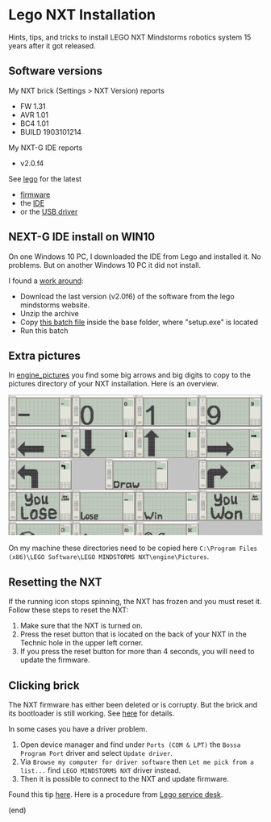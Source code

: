 # Lego NXT Installation

Hints, tips, and tricks to install LEGO NXT Mindstorms robotics system 15 years after it got released.


## Software versions

My NXT brick (Settings > NXT Version) reports
- FW 1.31
- AVR 1.01
- BC4 1.01
- BUILD 1903101214

My NXT-G IDE reports
- v2.0.f4

See [lego](https://www.lego.com/en-us/themes/mindstorms/downloads) for the latest 
- [firmware](https://www.lego.com/cdn/cs/set/assets/blt3502cca1438605b8/Firmware131_Download1.zip)
- the [IDE](https://www.lego.com/assets/franchisesites/mindstorms/mac-window-installers/nxt-g-installer-v2.0f6-windows.zip#nourlrewrite)
- or the [USB driver](https://www.lego.com/cdn/cs/set/assets/bltea140e66e32fadf0/NXT_Fantom_Drivers_v120.zip)


## NEXT-G IDE install on WIN10
On one Windows 10 PC, I downloaded the IDE from Lego and installed it. No problems.
But on another Windows 10 PC it did not install.

I found a [work around](https://www.reddit.com/r/mindstorms/comments/fn2vdh/fix_nxtg_software_on_x64_windows_10/):
- Download the last version (v2.0f6) of the software from the lego mindstorms website.
- Unzip the archive
- Copy [this batch file](install.bat) inside the base folder, where "setup.exe" is located
- Run this batch


## Extra pictures

In [engine_pictures](engine_pictures) you find some big arrows and big digits to copy to the pictures directory of your NXT installation. Here is an overview.

![Extra pictures](engine_pictures/all.png)

On my machine these directories need to be copied here `C:\Program Files (x86)\LEGO Software\LEGO MINDSTORMS NXT\engine\Pictures`.

## Resetting the NXT

If the running icon stops spinning, the NXT has frozen and you must reset it. Follow these steps to reset the NXT:
1. Make sure that the NXT is turned on.
2. Press the reset button that is located on the back of your NXT in the Technic hole in the upper left corner. 
3. If you press the reset button for more than 4 seconds, you will need to update the firmware.


## Clicking brick

The NXT firmware has either been deleted or is corrupty. But the brick and its bootloader is still working.
See [here](http://www.legoengineering.com/clicking-brick-syndrome/) for details.

In some cases you have a driver problem.
1. Open device manager and find under `Ports (COM & LPT)` the `Bossa Program Port` driver and select `Update driver`.
2. Via `Browse my computer for driver software` then `Let me pick from a list...` find `LEGO MINDSTORMS NXT` driver instead. 
3. Then it is possible to connect to the NXT and update firmware.

Found this tip [here](https://home.et.utwente.nl/slootenvanf/2016/04/15/lego-firmware/). Here is a procedure from [Lego service desk](https://bricks.stackexchange.com/questions/2624/nxt-brick-will-not-update-firmware).


(end)
